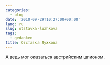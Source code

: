 ```yaml
---
categories:
  - blog
date: '2010-09-29T10:27:00+00:00'
lang: ru
slug: otstavka-luzhkova
tags:
  - gedanken
title: Отставка Лужкова
---
```




А ведь мог оказаться австрийским шпионом.